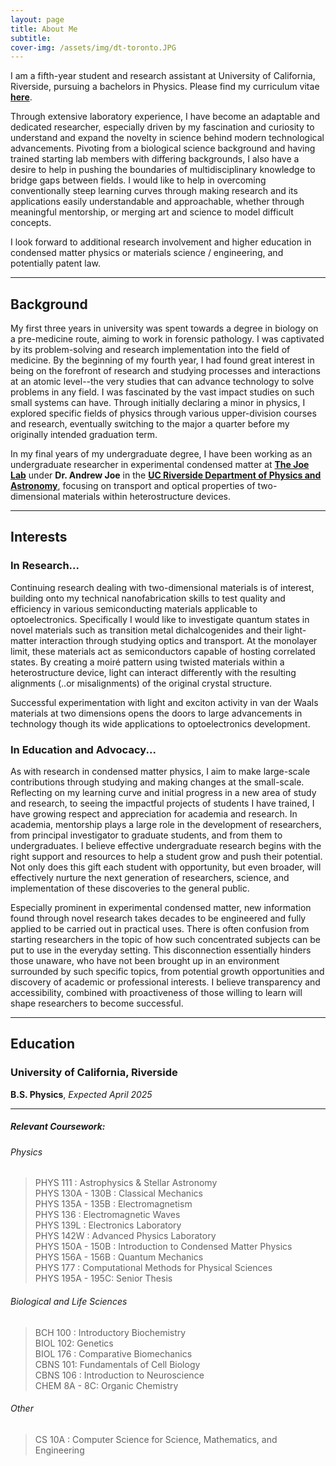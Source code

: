 ```yaml
---
layout: page
title: About Me
subtitle:
cover-img: /assets/img/dt-toronto.JPG
---
```


I am a fifth-year student and research assistant at University of California, Riverside, pursuing a bachelors in Physics. Please find my curriculum vitae [**here**](assets/files/Vanessa_Kwong_CV.pdf).

Through extensive laboratory experience, I have become an adaptable and dedicated researcher, especially driven by my fascination and curiosity to understand and expand the novelty in science behind modern technological advancements. Pivoting from a biological science background and having trained starting lab members with differing backgrounds, I also have a desire to help in pushing the boundaries of multidisciplinary knowledge to bridge gaps between fields. I would like to help in overcoming conventionally steep learning curves through making research and its applications easily understandable and approachable, whether through meaningful mentorship, or merging art and science to model difficult concepts.
 
I look forward to additional research involvement and higher education in condensed matter physics or materials science / engineering, and potentially patent law. 

---

## Background ##
My first three years in university was spent towards a degree in biology on a pre-medicine route, aiming to work in forensic pathology. I was captivated by its problem-solving 
and research implementation into the field of medicine. By the beginning of my fourth year, I had found great interest in being on the forefront of research and studying processes 
and interactions at an atomic level--the very studies that can advance technology to solve problems in any field. I was fascinated by the vast impact studies on such small systems 
can have. Through initially declaring a minor in physics, I explored specific fields of physics through various upper-division courses and research, eventually switching to the major a quarter before my originally intended graduation term.

In my final years of my undergraduate degree, I have been working as an undergraduate researcher in experimental condensed matter at [**The Joe Lab**](https://joelab.ucr.edu/) under **Dr. Andrew Joe** in the [**UC Riverside Department of Physics and Astronomy**](https://www.physics.ucr.edu/), focusing on transport and optical properties of two-dimensional materials within heterostructure devices.


---

## Interests ##
### In Research... ###
Continuing research dealing with two-dimensional materials is of interest, building onto my technical nanofabrication skills to test quality and efficiency in various semiconducting materials applicable to optoelectronics. Specifically I would like to investigate quantum states in novel materials such as transition metal dichalcogenides and their light-matter interaction through studying optics and transport. At the monolayer limit, these materials act as semiconductors capable of hosting correlated states. By creating a moiré pattern using twisted materials within a heterostructure device, light can interact differently with the resulting alignments (..or misalignments) of the original crystal structure. 

Successful experimentation with light and exciton activity in van der Waals materials at two dimensions opens the doors to large advancements in technology though its wide applications to optoelectronics development.


### In Education and Advocacy... ###
As with research in condensed matter physics, I aim to make large-scale contributions through studying and making changes at the small-scale. Reflecting on my learning curve and initial progress in a new area of study and research, to seeing the impactful projects of students I have trained, I have growing respect and appreciation for academia and research. In academia, mentorship plays a large role in the development of researchers, from principal investigator to graduate students, and from them to undergraduates. I believe effective undergraduate research begins with the right support and resources to help a student grow and push their potential. Not only does this gift each student with opportunity, but even broader, will effectively nurture the next generation of researchers, science, and implementation of these discoveries to the general public.

Especially prominent in experimental condensed matter, new information found through novel research takes decades to be engineered and fully applied to be carried out in practical uses. There is often confusion from starting researchers in the topic of how such concentrated subjects can be put to use in the everyday setting. This disconnection essentially hinders those unaware, who have not been brought up in an environment surrounded by such specific topics, from potential growth opportunities and discovery of academic or professional interests. I believe transparency and accessibility, combined with proactiveness of those willing to learn will shape researchers to become successful.

----
## Education ##
### University of California, Riverside ###
**B.S. Physics**, *Expected April 2025*


---

##### Relevant Coursework:

###### Physics
> PHYS 111 : Astrophysics & Stellar Astronomy\
> PHYS 130A - 130B : Classical Mechanics\
> PHYS 135A - 135B : Electromagnetism\
> PHYS 136 : Electromagnetic Waves\
> PHYS 139L : Electronics Laboratory\
> PHYS 142W : Advanced Physics Laboratory\
> PHYS 150A - 150B : Introduction to Condensed Matter Physics\
> PHYS 156A - 156B : Quantum Mechanics\
> PHYS 177 : Computational Methods for Physical Sciences\
> PHYS 195A - 195C: Senior Thesis

###### Biological and Life Sciences
> BCH 100 : Introductory Biochemistry\
> BIOL 102: Genetics\
> BIOL 176 : Comparative Biomechanics\
> CBNS 101: Fundamentals of Cell Biology\
> CBNS 106 : Introduction to Neuroscience\
> CHEM 8A - 8C: Organic Chemistry

###### Other
> CS 10A : Computer Science for Science, Mathematics, and Engineering
 

